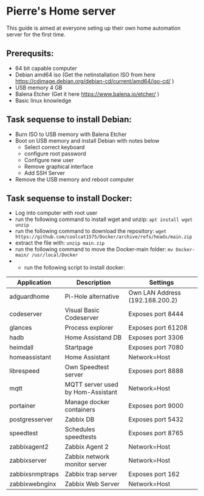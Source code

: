 # Pierre's Home server
This guide is aimed at everyone seting up their own home automation server for the first time.
 
## Prerequsits: 
- 64 bit capable computer 
- Debian amd64 iso (Get the netinstallation ISO from here https://cdimage.debian.org/debian-cd/current/amd64/iso-cd/ )
- USB memory 4 GB
- Balena Etcher (Get it here https://www.balena.io/etcher/ )
- Basic linux knowledge

## Task sequense to install Debian:
- Burn ISO to USB memory with Balena Etcher
- Boot on USB memory and install Debian with notes below
  - Select correct keyboard
  - configure root password
  - Configure new user
  - Remove graphical interface
  - Add SSH Server
- Remove the USB memory and reboot computer

## Task sequense to install Docker:
- Log into computer with root user
- run the following command to install wget and unzip: 
```apt install wget unzip ```
- run the following command to download the repository: 
```wget https://github.com/coolcat1575/Docker/archive/refs/heads/main.zip```
- extract the file with: 
```unzip main.zip```
- run the following command to move the Docker-main folder:
```mv Docker-main/ /usr/local/Docker```
- - run the following script to install docker:
 
 

|Application|Description|Settings|
|-----------|-----------|--------|
|adguardhome|Pi-Hole alternative|Own LAN Address (192.168.200.2)|
|codeserver|Visual Basic Codeserver|Exposes port 8444|                        
|glances|Process explorer|Exposes port 61208|           
|hadb|Home Assistand DB|Exposes port 3306|
|heimdall|Startpage|Exposes port 7080|
|homeassistant|Home Assistant|Network=Host|
|librespeed|Own Speedtest server|Exposes port 8888|
|mqtt|MQTT server used by Hom-Assistant|Network=Host|
|portainer|Manage docker containers|Exposes port 9000|
|postgresserver|Zabbix DB|Exposes port 5432|
|speedtest|Schedules speedtests|Exposes port 8765|
|zabbixagent2|Zabbix Agent 2|Network=Host|
|zabbixserver|Zabbix network monitor server|Network=Host|
|zabbixsnmptraps|Zabbix trap server|Exposes port 162|
|zabbixwebnginx|Zabbix Web Server|Network=Host|
